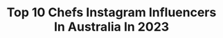 ---
title: Top 10 Chefs Instagram Influencers In Australia In 2023
description: >-
  Find top chefs Instagram influencers in Australia in 2023. Most popular hashtags: #chef #foodie #recipes.
platform: Instagram
hits: 65
text_top: See the best Instagram profiles on inBeat.
text_bottom: Our search engine holds 65 Instagram influencers like this in Australia for you to connect with.
profiles:
  - username: "chicko9"
    fullname: >-
      Chicko Segeyaro
    bio: >-
      Born in 🇵🇬 raised in 🇦🇺|SYD| co-founder of @yktr_ And @help_yah_self head chef |twitter: @CSegeyaro
    location: "Australia"
    followers: 61151
    engagement: 333
    commentsToLikes: 0.010947
    id: ck15tuisljyvf0i191mddxfp3
    verified: true
    hashtags: ""
  - username: "chef_aussie_angel"
    fullname: >-
      Chef Aussie Angel
    bio: >-
      Sassy/cute Australian cat model/chef of delectable sweet treats!🍰 Rescued with Dex🐱 🐶Bro @aussie_winston_ @always__whiskered 10% Disc AUSSIEANGEL10
    location: "Australia"
    followers: 4915
    engagement: 840
    commentsToLikes: 0.271419
    id: ck8t3ozzc3ybl0j78gokjf89r
    verified: false
    hashtags: "#catsofinstagrams, #catmodel, #cats, #cat"
  - username: "fueledbykhang"
    fullname: >-
      Khang Nguyen
    bio: >-
      Professional mi goreng chef @khangdisdat
    location: "Australia"
    followers: 4110
    engagement: 1758
    commentsToLikes: 0.065725
    id: ck601ok45fvr90i14vmd2o8x4
    verified: false
    hashtags: ""
  - username: "chefjenoracz"
    fullname: >-
      Rácz Jenő
    bio: >-
      Executive chef / owner * @restaurant_rumour * @akonyhafonok 🔪 Soon to be husband 🤵🏽‍♂️👰🏽‍♀️
    location: "Australia"
    followers: 220479
    engagement: 247
    commentsToLikes: 0.005548
    id: ck14h1cjn81vf0i19jua3q8cz
    verified: false
    hashtags: "#felel, #rekl, #belugavodka, #reklam"
  - username: "daniel.justdessertsau"
    fullname: >-
      Daniel
    bio: >-
      👉 Official Instagram of Daniel Treacy from Zumbo's Just Desserts 👉 Pastry Chef
    location: "Australia"
    followers: 17895
    engagement: 694
    commentsToLikes: 0.025744
    id: ck6u3kdazyanl0j712kff21ty
    verified: false
    hashtags: "#stayhome"
  - username: "nicolestevenson_"
    fullname: >-
      Nicole Stevenson
    bio: >-
      👩🏼‍🍳Chef 🌮Recipe Developer 🥗 Brand ambassador @333mightymite
    location: "Australia"
    followers: 12818
    engagement: 505
    commentsToLikes: 0.062744
    id: ck5zo8jgkpzzt0i14nj7x3g5u
    verified: false
    hashtags: "#foodie, #brisbanechef, #pastrychef, #yum"
  - username: "chefitup.com.au"
    fullname: >-
      Maryam Mounajed
    bio: >-
      | Recipe developer | chef | Mum of 2 | Management@chefitup.com.au
    location: "Australia"
    followers: 56462
    engagement: 148
    commentsToLikes: 0.065797
    id: ck6u5vpqjc0wv0j71g6j17ktw
    verified: false
    hashtags: "#homemade, #recipe, #recipes, #eatme"
  - username: "cassywallfood"
    fullname: >-
      BRISBANE Food - Cassy Wall
    bio: >-
      Not a photographer 📸 Not a Chef 👩‍🍳 Just someone who enjoys Food & Lifestyle Brisbane & Beyond 🥂 © cassywallfood 2021
    location: "Australia"
    followers: 16634
    engagement: 282
    commentsToLikes: 0.151175
    id: ck5q8eixm5s460i11iaskv34s
    verified: false
    hashtags: "#payomoment, #anewwaytopay, #brandedcontent, #gonowpayolater"
  - username: "davechrs"
    fullname: >-
      Dave Christiano
    bio: >-
      Executive Chef of @swaloka.restaurant
    location: "Australia"
    followers: 10697
    engagement: 372
    commentsToLikes: 0.030119
    id: ck0u0k2pbu1w20i19b16dibts
    verified: false
    hashtags: "#ceritajamuanswaloka"
  - username: "morgan_freemanson"
    fullname: >-
      Ethan Morgan
    bio: >-
      Snowboarder, DJ, Chef cook, Drummer, Event manager, Model. 1 HOUR VINYL WORK OUT SET FEATURING ETHAN AND COREY MORGAN👇
    location: "Australia"
    followers: 29218
    engagement: 496
    commentsToLikes: 0.046569
    id: ck0u21grmykuq0i193aj9wtci
    verified: false
    hashtags: "#monsterreels, #bataleongoliath, #corona, #thefreemanshow"
---